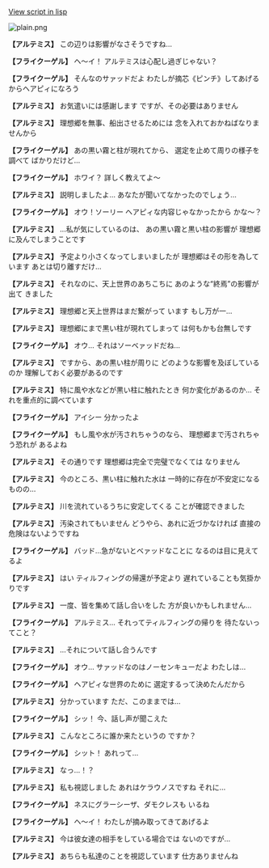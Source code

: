 [View script in lisp](../scripts/210141031.txt)

![plain.png](../images/backgrounds/plain.png)

**【アルテミス】**
この辺りは影響がなさそうですね…

**【フライクーゲル】**
ヘ～イ！
アルテミスは心配し過ぎじゃない？

**【フライクーゲル】**
そんなのサァッドだよ
わたしが摘芯《ピンチ》してあげる
からヘアピィになろう

**【アルテミス】**
お気遣いには感謝します
ですが、その必要はありません

**【アルテミス】**
理想郷を無事、船出させるためには
念を入れておかねばなりませんから

**【フライクーゲル】**
あの黒い霧と柱が現れてから、
選定を止めて周りの様子を調べて
ばかりだけど…

**【フライクーゲル】**
ホワイ？
詳しく教えてよ～

**【アルテミス】**
説明しましたよ…
あなたが聞いてなかったのでしょう…

**【フライクーゲル】**
オウ！ソーリー
ヘアピィな内容じゃなかったから
かな～？

**【アルテミス】**
…私が気にしているのは、
あの黒い霧と黒い柱の影響が
理想郷に及んでしまうことです

**【アルテミス】**
予定より小さくなってしまいましたが
理想郷はその形を為しています
あとは切り離すだけ…

**【アルテミス】**
それなのに、天上世界のあちこちに
あのような“終焉”の影響が出て
きました

**【アルテミス】**
理想郷と天上世界はまだ繋がって
います
もし万が一…

**【アルテミス】**
理想郷にまで黒い柱が現れてしまって
は何もかも台無しです

**【フライクーゲル】**
オウ…
それはソーベァッドだね…

**【アルテミス】**
ですから、あの黒い柱が周りに
どのような影響を及ぼしているのか
理解しておく必要があるのです

**【アルテミス】**
特に風や水などが黒い柱に触れたとき
何か変化があるのか…
それを重点的に調べています

**【フライクーゲル】**
アイシー
分かったよ

**【フライクーゲル】**
もし風や水が汚されちゃうのなら、
理想郷まで汚されちゃう恐れが
あるよね

**【アルテミス】**
その通りです
理想郷は完全で完璧でなくては
なりません

**【アルテミス】**
今のところ、黒い柱に触れた水は
一時的に存在が不安定になるものの…

**【アルテミス】**
川を流れているうちに安定してくる
ことが確認できました

**【アルテミス】**
汚染されてもいません
どうやら、あれに近づかなければ
直接の危険はないようですね

**【フライクーゲル】**
バッド…急がないとベァッドなことに
なるのは目に見えてるよ

**【アルテミス】**
はい
ティルフィングの帰還が予定より
遅れていることも気掛かりです

**【アルテミス】**
一度、皆を集めて話し合いをした
方が良いかもしれません…

**【フライクーゲル】**
アルテミス…
それってティルフィングの帰りを
待たないってこと？

**【アルテミス】**
…それについて話し合うんです

**【フライクーゲル】**
オウ…
サァッドなのはノーセンキューだよ
わたしは…

**【フライクーゲル】**
ヘアピィな世界のために
選定するって決めたんだから

**【アルテミス】**
分かっています
ただ、このままでは…

**【フライクーゲル】**
シッ！
今、話し声が聞こえた

**【アルテミス】**
こんなところに誰か来たというの
ですか？

**【フライクーゲル】**
シット！
あれって…

**【アルテミス】**
なっ…！？

**【アルテミス】**
私も視認しました
あれはケラウノスですね
それに…

**【フライクーゲル】**
ネスにグラーシーザ、ダモクレスも
いるね

**【フライクーゲル】**
ヘ～イ！
わたしが摘み取ってきてあげるよ

**【アルテミス】**
今は彼女達の相手をしている場合では
ないのですが…

**【アルテミス】**
あちらも私達のことを視認しています
仕方ありませんね